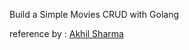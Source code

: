 Build a Simple Movies CRUD with Golang

reference by : [Akhil Sharma](https://www.youtube.com/watch?v=TkbhQQS3m_o&ab_channel=AkhilSharma "Build A CRUD API With Golang - [2021] - For Beginners ! #golangCRUD #CRUDApi #goCRUDApi #goCRUD")